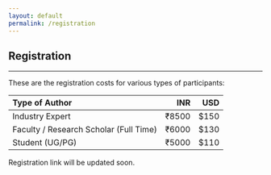 ```yaml
---
layout: default
permalink: /registration
---
```

## Registration
---

These are the registration costs for various types of participants:

| Type of Author               |   INR |  USD |
| :--------------------------- | ----: | ---: |
| Industry Expert              | ₹8500 | $150 |
| Faculty / Research Scholar (Full Time)                      | ₹6000 | $130 |
| Student (UG/PG)              | ₹5000 | $110 |

Registration link will be updated soon.
